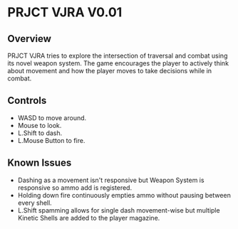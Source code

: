 # PRJCT VJRA V0.01
 
## Overview

PRJCT VJRA tries to explore the intersection of traversal and combat using its novel weapon system. The game encourages the player to actively think about movement and how the player moves to take decisions while in combat.

## Controls
* WASD to move around.
* Mouse to look.
* L.Shift to dash.
* L.Mouse Button to fire.

## Known Issues

* Dashing as a movement isn't responsive but Weapon System is responsive so ammo add is registered.
* Holding down fire continuously empties ammo without pausing between every shell.
* L.Shift spamming allows for single dash movement-wise but multiple Kinetic Shells are added to the player magazine.

